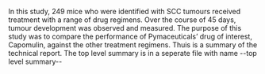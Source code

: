 In this study, 249 mice who were identified with SCC tumours received treatment with a range of drug regimens. 
Over the course of 45 days, tumour development was observed and measured. The purpose of this study was to compare 
the performance of Pymaceuticals’ drug of interest, Capomulin, against the other treatment regimens.
Thuis is a summary of the technical report. The top level summary is in a seperate file with name --top level summary--
